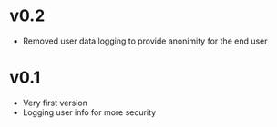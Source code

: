 # v0.2

- Removed user data logging to provide anonimity for the end user

# v0.1

- Very first version
- Logging user info for more security
